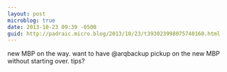 ```yaml
---
layout: post
microblog: true
date: 2013-10-23 09:39 -0500
guid: http://padraic.micro.blog/2013/10/23/t393023998075740160.html
---
```

new MBP on the way. want to have @arqbackup pickup on the new MBP without starting over. tips?
